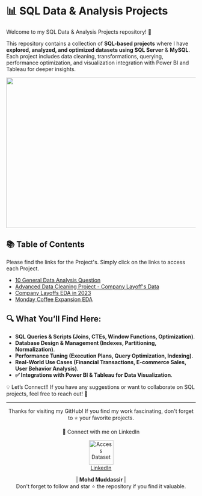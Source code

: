 # 📊 SQL Data & Analysis Projects

Welcome to my SQL Data & Analysis Projects repository! 🚀

This repository contains a collection of **SQL-based projects** where I have **explored, analyzed, and optimized datasets using SQL Server** & **MySQL**. Each project includes data cleaning, transformations, querying, performance optimization, and visualization integration with Power BI and Tableau for deeper insights.

<div align="center">
    <img src="https://media.geeksforgeeks.org/wp-content/uploads/20230829132035/Top-10-SQL-Projects-For-Data-Analysis.png" width="900px" height="400px">
</div> 

## 📚 Table of Contents

Please find the links for the Project's. Simply click on the links to access each Project.
- [10 General Data Analysis Question](https://github.com/mohd-muddassir99/SQL-Projects/tree/51bf0f090519b3cd59668f2f96fe6f630bed3296/10%20General%20Data%20Analysis%20Question)
- [Advanced Data Cleaning Project - Company Layoff's Data ](https://github.com/mohd-muddassir99/SQL-Projects/tree/51bf0f090519b3cd59668f2f96fe6f630bed3296/Company%20Layoffs%20EDA%20in%202023)
- [Company Layoffs EDA in 2023](https://github.com/mohd-muddassir99/SQL-Projects/tree/51bf0f090519b3cd59668f2f96fe6f630bed3296/Company%20Layoffs%20EDA%20in%202023)
- [Monday Coffee Expansion EDA](https://github.com/mohd-muddassir99/SQL-Projects/tree/51bf0f090519b3cd59668f2f96fe6f630bed3296/Monday%20Coffee%20Expansion%20EDA)

## 🔍 What You’ll Find Here:  
- **SQL Queries & Scripts (Joins, CTEs, Window Functions, Optimization)**.
- **Database Design & Management (Indexes, Partitioning, Normalization)**.
- **Performance Tuning (Execution Plans, Query Optimization, Indexing)**.
- **Real-World Use Cases (Financial Transactions, E-commerce Sales, User Behavior Analysis)**.
- **✅ Integrations with Power BI & Tableau for Data Visualization**.

💡 Let’s Connect!!
If you have any suggestions or want to collaborate on SQL projects, feel free to reach out! 🚀

 --- 
 
<div align="center">
<p align="center">
    Thanks for visiting my GitHub! If you find my work fascinating, don't forget to ⭐️ your favorite projects. 
    
🔗 Connect with me on LinkedIn 
 
  <p align="center">
    <a href="https://www.linkedin.com/in/mohd-muddassir99/">
        <img src="https://upload.wikimedia.org/wikipedia/commons/thumb/c/ca/LinkedIn_logo_initials.png/640px-LinkedIn_logo_initials.png" width="65px" alt="Access Dataset"><br>
        LinkedIn
    </a>

   | **Mohd Muddassir** | </a> <br>
Don't forget to follow and star ⭐ the repository if you find it valuable.
</div>
